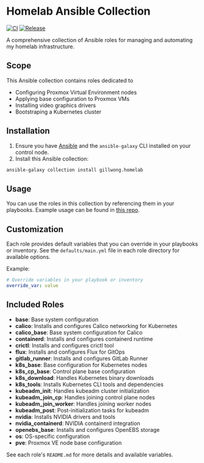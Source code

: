 # Homelab Ansible Collection

[![CI](https://github.com/gillwong/homelab-collection/actions/workflows/ci.yaml/badge.svg)](https://github.com/gillwong/homelab-collection/actions/workflows/ci.yaml) [![Release](https://github.com/gillwong/homelab-collection/actions/workflows/release.yaml/badge.svg?event=release)](https://github.com/gillwong/homelab-collection/actions/workflows/release.yaml)

A comprehensive collection of Ansible roles for managing and automating my homelab infrastructure.

## Scope

This Ansible collection contains roles dedicated to

- Configuring Proxmox Virtual Environment nodes
- Applying base configuration to Proxmox VMs
- Installing video graphics drivers
- Bootstraping a Kubernetes cluster

## Installation

1. Ensure you have [Ansible](https://docs.ansible.com/ansible/latest/installation_guide/index.html) and the `ansible-galaxy` CLI installed on your control node.
2. Install this Ansible collection:

```bash
ansible-galaxy collection install gillwong.homelab
```

## Usage

You can use the roles in this collection by referencing them in your playbooks. Example usage can be found in [this repo](https://github.com/gillwong/homelab-playbooks).

## Customization

Each role provides default variables that you can override in your playbooks or inventory. See the `defaults/main.yml` file in each role directory for available options.

Example:

```yaml
# Override variables in your playbook or inventory
override_var: value
```

## Included Roles

- **base**: Base system configuration
- **calico**: Installs and configures Calico networking for Kubernetes
- **calico_base**: Base system configuration for Calico
- **containerd**: Installs and configures containerd runtime
- **crictl**: Installs and configures crictl tool
- **flux**: Installs and configures Flux for GitOps
- **gitlab_runner**: Installs and configures GitLab Runner
- **k8s_base**: Base configuration for Kubernetes nodes
- **k8s_cp_base**: Control plane base configuration
- **k8s_download**: Handles Kubernetes binary downloads
- **k8s_tools**: Installs Kubernetes CLI tools and dependencies
- **kubeadm_init**: Handles kubeadm cluster initialization
- **kubeadm_join_cp**: Handles joining control plane nodes
- **kubeadm_join_worker**: Handles joining worker nodes
- **kubeadm_post**: Post-initialization tasks for kubeadm
- **nvidia**: Installs NVIDIA drivers and tools
- **nvidia_containerd**: NVIDIA containerd integration
- **openebs_base**: Installs and configures OpenEBS storage
- **os**: OS-specific configuration
- **pve**: Proxmox VE node base configuration

See each role's `README.md` for more details and available variables.
